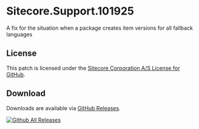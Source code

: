 # Sitecore.Support.101925
A fix for the situation when a package creates item versions for all fallback languages

## License  
This patch is licensed under the [Sitecore Corporation A/S License for GitHub](https://github.com/sitecoresupport/Sitecore.Support.101925/blob/master/LICENSE).  

## Download  
Downloads are available via [GitHub Releases](https://github.com/sitecoresupport/Sitecore.Support.101925/releases).  

[![Github All Releases](https://img.shields.io/github/downloads/SitecoreSupport/Sitecore.Support.101925/total.svg)](https://github.com/SitecoreSupport/Sitecore.Support.101925/releases)
